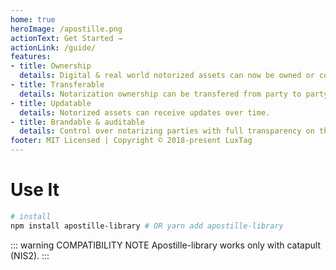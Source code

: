 ```yaml
---
home: true
heroImage: /apostille.png
actionText: Get Started →
actionLink: /guide/
features:
- title: Ownership
  details: Digital & real world notorized assets can now be owned or conjointly owned on the blockchain.
- title: Transferable
  details: Notarization ownership can be transfered from party to party on the blockchain.
- title: Updatable
  details: Notorized assets can receive updates over time.
- title: Brandable & auditable
  details: Control over notarizing parties with full transparency on the blockchain.
footer: MIT Licensed | Copyright © 2018-present LuxTag
---
```

# Use It

``` bash
# install
npm install apostille-library # OR yarn add apostille-library
```

::: warning COMPATIBILITY NOTE
Apostille-library works only with catapult (NIS2).
:::
